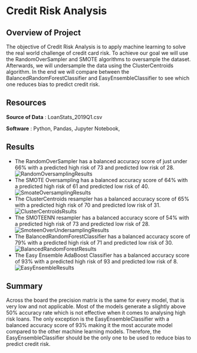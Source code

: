# Credit Risk Analysis

## Overview of Project
The objective of Credit Risk Analysis is to apply machine learning to solve the real world challenge of credit card risk. To achieve our goal we will use the RandomOverSampler and SMOTE algorithms to oversample the dataset. Afterwards, we will undersample the data using the ClusterCentroids algorithm. In the end we will compare between the BalancedRandomForestClassifier and EasyEnsembleClassifier to see which one reduces bias to predict credit risk.
## Resources
**Source of Data** : LoanStats_2019Q1.csv 

**Software** : Python, Pandas, Jupyter Notebook,

## Results

- The RandomOverSampler has a balanced accuracy score of just under 66% with a predicted high risk of 73 and predicted low risk of 28. 
![RandomOversamplingResults](https://user-images.githubusercontent.com/82983000/129909679-191b1836-c275-4cb5-9328-a468d9fe3225.png)
- The SMOTE Oversampling has a balanced accuracy score of 64% with a predicted high risk of 61 and predicted low risk of 40.
 ![SmoateOversamplingResults](https://user-images.githubusercontent.com/82983000/129909890-6562e04c-6082-4162-9283-fc9977a6516b.png)
- The ClusterCentroids resampler has a balanced accuracy score of 65% with a predicted high risk of 70 and predicted low risk of 31.
 ![ClusterCentroidsRsults](https://user-images.githubusercontent.com/82983000/129910050-15102f0c-1d1f-4615-a899-e0b69c30fe01.png)
- The SMOTEENN resampler has a balanced accuracy score of 54% with a predicted high risk of 73 and predicted low risk of 28.
 ![SmoteenOverUndersamplingResults](https://user-images.githubusercontent.com/82983000/129910274-138a30ad-f72b-4aaf-b8ec-8d8ff80492d6.png)
- The BalancedRandomForestClassifier has a balanced accuracy score of 79% with a predicted high risk of 71 and predicted low risk of 30.
 ![BalancedRandomForestResults](https://user-images.githubusercontent.com/82983000/129910544-30c3b2e7-415c-4331-8699-192cf9dd6fd2.png)
- The Easy Ensemble AdaBoost Classifier has a balanced accuracy score of 93% with a predicted high risk of 93 and predicted low risk of 8.
 ![EasyEnsembleResults](https://user-images.githubusercontent.com/82983000/129910674-9bafdc91-1df7-4bbb-8ac9-1614777e16a4.png)


## Summary
Across the board the precision matrix is the same for every model, that is very low and not applicable. Most of the models generate a slightly above 50% accuracy rate which is not effective when it comes to analysing high risk loans. The only exception is the EasyEnsembleClassifier with a balanced accuracy score of 93% making it the most accurate model compared to the other machine learning models. Therefore, the EasyEnsembleClassifier should be the only one to be used to reduce bias to predict credit risk. 
